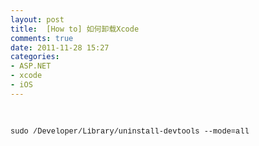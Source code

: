 ```yaml
---
layout: post
title:  [How to] 如何卸载Xcode
comments: true
date: 2011-11-28 15:27
categories:
- ASP.NET
- xcode
- iOS
---
```


<p> </p>
<pre style="margin-top: 0px; margin-bottom: 0px; white-space: pre-wrap; word-wrap: break-word; outline-width: 0px; outline-style: initial; outline-color: initial; font-size: 12px; vertical-align: baseline; background-image: initial; background-attachment: initial; background-origin: initial; background-clip: initial; background-color: transparent; font: normal normal normal 9pt/160% 'Courier New', Courier, Fixed; overflow-x: visible; overflow-y: visible; width: auto; clear: none; line-height: 1.333; padding: 0px; border: 0px initial initial;">sudo /Developer/Library/uninstall-devtools --mode=all</pre>
<p> </p>				
